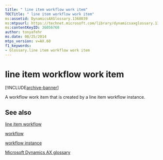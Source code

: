 ```yaml
---
title: " line item workflow work item"
TOCTitle: " line item workflow work item"
ms:assetid: DynamicsAXGlossary.1368039
ms:mtpsurl: https://technet.microsoft.com/library/dynamicsaxglossary.1368039(v=AX.60)
ms:contentKeyID: 36056768
author: tonyafehr
ms.date: 08/25/2014
mtps_version: v=AX.60
f1_keywords:
- Glossary.line item workflow work item
---
```


# line item workflow work item


[!INCLUDE[archive-banner](includes/archive-banner.md)]

A workflow work item that is created by a line item workflow instance.

## See also

[line item workflow](line-item-workflow.md)

[workflow](workflow.md)

[workflow instance](workflow-instance.md)

[Microsoft Dynamics AX glossary](glossary/microsoft-dynamics-ax-glossary.md)

  


